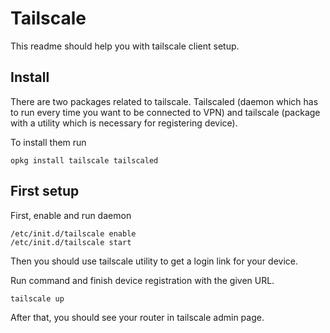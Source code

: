 # Tailscale
This readme should help you with tailscale client setup.

## Install
There are two packages related to tailscale. Tailscaled (daemon which has to run every time you want to be connected to VPN) and tailscale (package with a utility which is necessary for registering device).

To install them run
```
opkg install tailscale tailscaled
```

## First setup

First, enable and run daemon

```
/etc/init.d/tailscale enable
/etc/init.d/tailscale start
```

Then you should use tailscale utility to get a login link for your device.

Run command and finish device registration with the given URL.
```
tailscale up
```

After that, you should see your router in tailscale admin page.
